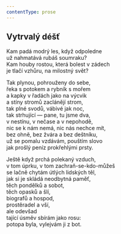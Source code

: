 ```yaml
---
contentType: prose
---
```


## Vytrvalý déšť

Kam padá modrý les, když odpoledne  
už nahmatává rubáš soumraku?  
Kam houby rostou, která bolest v zádech  
je tlačí vzhůru, na milostný svět?

Tak plynou, pohrouženy do sebe,  
řeka s potokem a rybník s mořem  
a kapky v řadách jako na výcvik  
a stíny stromů zaclánějí strom,  
tak plné svodů, vábivé jak noc,  
tak strhující — pane, tu jsme dva,  
v nestínu, v nečase a v nepohodě,  
nic se k nám nemá, nic nás nechce mít,  
bez ohně, bez žvára a bez deštníku,  
už se pomalu vzdávám, pouštím slovo  
jak prošlý peníz prokřehlými prsty.

Ještě když prchá polekaný vzduch,  
v tom úprku, v tom zachraň-se-kdo-můžeš  
se lačně chytám útlých lidských těl,  
jak si je skládá neodbytná paměť,  
těch pondělků a sobot,  
těch opasků a šlí,  
biografů a hospod,  
prostěradel a vší,  
ale odevšad  
tající úsměv sbírám jako rosu:  
potopa byla, vylejvám ji z bot.
